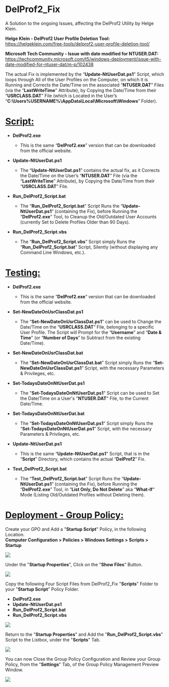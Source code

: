 # **DelProf2_Fix**<br>
A Solution to the ongoing Issues, affecting the DelProf2 Utility by Helge Klein.

**Helge Klein - DelProf2 User Profile Deletion Tool:**<br>
https://helgeklein.com/free-tools/delprof2-user-profile-deletion-tool/

**Microsoft Tech Community - Issue with date modified for NTUSER.DAT:**<br>
https://techcommunity.microsoft.com/t5/windows-deployment/issue-with-date-modified-for-ntuser-dat/m-p/102438

The actual Fix is implemented by the “**Update-NtUserDat.ps1**” Script, which loops through All of the User Profiles on the Computer, on which it is Running and Corrects the Date/Time on the associated “**NTUSER.DAT**” Files (via the “**LastWriteTime**” Attribute), by Copying the Date/Time from their “**USRCLASS.DAT**” File (which is Located in the User’s “**C:\Users\%USERNAME%\AppData\Local\Microsoft\Windows**” Folder).

# <ins>Script:</ins>

- **DelProf2.exe**<br>
  - This is the same “**DelProf2.exe**” version that can be downloaded from the official website.

- **Update-NtUserDat.ps1**<br>
  - The “**Update-NtUserDat.ps1**” contains the actual fix, as it Corrects the Date/Time on the User’s “**NTUSER.DAT**” File (via the “**LastWriteTime**” Attribute), by Copying the Date/Time from their “**USRCLASS.DAT**” File.

- **Run_DelProf2_Script.bat**<br>
  - The “**Run_DelProf2_Script.bat**” Script Runs the “**Update-NtUserDat.ps1**” (containing the Fix), before Running the “**DelProf2.exe**” Tool, to Cleanup the Old/Outdated User Accounts (currently Set to Delete Profiles Older than 90 Days).

- **Run_DelProf2_Script.vbs**<br>
  - The “**Run_DelProf2_Script.vbs**” Script simply Runs the “**Run_DelProf2_Script.bat**” Script, Silently (without displaying any Command Line Windows, etc.).

# <ins>Testing:</ins>

- **DelProf2.exe**<br>
  - This is the same “**DelProf2.exe**” version that can be downloaded from the official website.

- **Set-NewDateOnUsrClassDat.ps1**<br>
  - The “**Set-NewDateOnUsrClassDat.ps1**” can be used to Change the Date/Time on the “**USRCLASS.DAT**” File, belonging to a specific User Profile. The Script will Prompt for the “**Username**” and “**Date & Time**” (or “**Number of Days**” to Subtract from the existing Date/Time).

- **Set-NewDateOnUsrClassDat.bat**<br>
  - The “**Set-NewDateOnUsrClassDat.bat**” Script simply Runs the “**Set-NewDateOnUsrClassDat.ps1**” Script, with the necessary Parameters & Privileges, etc.

- **Set-TodaysDateOnNtUserDat.ps1**<br>
  - The "**Set-TodaysDateOnNtUserDat.ps1**" Script can be used to Set the Date/Time on a User's "**NTUSER.DAT**" File, to the Current Date/Time.

- **Set-TodaysDateOnNtUserDat.bat**<br>
  - The “**Set-TodaysDateOnNtUserDat.ps1**” Script simply Runs the “**Set-TodaysDateOnNtUserDat.ps1**” Script, with the necessary Parameters & Privileges, etc.

- **Update-NtUserDat.ps1**<br>
  - This is the same “**Update-NtUserDat.ps1**” Script, that is in the “**Script**” Directory, which contains the actual “**DelProf2**” Fix.

- **Test_DelProf2_Script.bat**<br>
  - The “**Test_DelProf2_Script.bat**” Script Runs the “**Update-NtUserDat.ps1**” (containing the Fix), before Running the “**DelProf2.exe**” Tool, in “**List Only, Do Not Delete**” aka “**What-If**“ Mode (Listing Old/Outdated Profiles without Deleting them).
 
# <ins>Deployment - Group Policy:</ins>

Create your GPO and Add a "**Startup Script**" Policy, in the following Location.<br>
**Computer Configuration > Policies > Windows Settings > Scripts > Startup**

<img src="https://i.imgur.com/mUmHEHj.png">

Under the "**Startup Properties**", Click on the "**Show Files**" Button.

<img src="https://i.imgur.com/f7b2Z4r.png">

Copy the following Four Script Files from DelProf2_Fix "**Scripts**" Folder to your "**Startup Script**" Policy Folder.

- **DelProf2.exe**
- **Update-NtUserDat.ps1**
- **Run_DelProf2_Script.bat**
- **Run_DelProf2_Script.vbs**

<img src="https://i.imgur.com/EkyagyP.png">

Return to the "**Startup Properties**" and Add the "**Run_DelProf2_Script.vbs**" Script to the Listbox, under the "**Scripts**" Tab.

<img src="https://i.imgur.com/HLxDBA4.png">

You can now Close the Group Policy Configuration and Review your Group Policy, from the "**Settings**" Tab, of the Group Policy Management Preview Window.

<img src="https://i.imgur.com/w3vfsr8.png">

